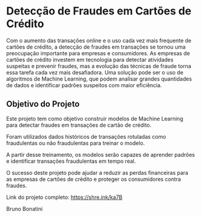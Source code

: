# Detecção de Fraudes em Cartões de Crédito

Com o aumento das transações online e o uso cada vez mais frequente de cartões de crédito, a detecção de fraudes em transações se tornou uma preocupação importante para empresas e consumidores. 
As empresas de cartões de crédito investem em tecnologia para detectar atividades suspeitas e prevenir fraudes, mas a evolução das técnicas de fraude torna essa tarefa cada vez mais desafiadora. 
Uma solução pode ser o uso de algoritmos de Machine Learning, que podem analisar grandes quantidades de dados e identificar padrões suspeitos com maior eficiência.

## Objetivo do Projeto
Este projeto tem como objetivo construir modelos de Machine Learning para detectar fraudes em transações de cartão de crédito.

Foram utilizados dados históricos de transações rotuladas como fraudulentas ou não fraudulentas para treinar o modelo.

A partir desse treinamento, os modelos serão capazes de aprender padrões e identificar transações fraudulentas em tempo real. 

O sucesso deste projeto pode ajudar a reduzir as perdas financeiras para as empresas de cartões de crédito e proteger os consumidores contra fraudes.

Link do projeto completo: https://shre.ink/ka7B

Bruno Bonatini
